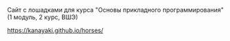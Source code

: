 Сайт с лошадками для курса "Основы прикладного программирования" (1 модуль, 2 курс, ВШЭ)

https://kanayaki.github.io/horses/

